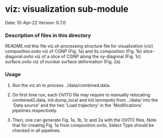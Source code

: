 # viz: visualization sub-module

Date:               10-Apr-22
Version:            0.7.0

### Description of files in this directory
README.md             this file
viz.sh                processing structure file for visualization (viz)
composition.ovito     viz of CGNP (Fig. 1a) and its composition (Fig. 1b)
slice-diagonal.ovito  viz of a slice of CGNP along the xy-diagonal (Fig. 1c)
surface.ovito         viz of nuclear surface deformation (Fig. 2a)

### Usage
1. Run the viz.sh to process ../data/combined.data.

2. On first time run, each OVITO file may require to manually relocating
   combined2.data, init.dump_local and init.lammpstrj from ../data/ into the
   'Data source' and the two 'Load trajectory' in the 'Modifications'
   pipelines respectively.

3. Then, one can generate Fig. 1a, 1b, 1c and 2a with the OVITO files. Note
   that for creating Fig. 1a from composition.ovito, Select Type should be
   checked in all pipelines.

